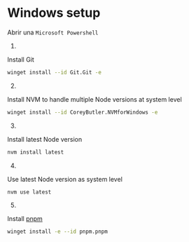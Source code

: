# Windows setup

Abrir una `Microsoft Powershell`

1.

Install Git

```bash
winget install --id Git.Git -e
```

2. 

Install NVM to handle multiple Node versions at system level

```bash
winget install --id CoreyButler.NVMforWindows -e
```

3.

Install latest Node version

```bash
nvm install latest
```

4.

Use latest Node version as system level

```bash
nvm use latest
```

5.

Install [pnpm](https://pnpm.io/es/)

```bash
winget install -e --id pnpm.pnpm
```
